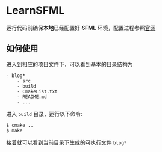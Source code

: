 # LearnSFML

运行代码前确保**本地**已经配置好 **SFML** 环境，配置过程参照[官网](https://www.sfml-dev.org/tutorials/2.5/compile-with-cmake.php)

## 如何使用

进入到相应的项目文件下，可以看到基本的目录结构为

```
- blog*
    - src
    - build
    - CmakeList.txt
    - README.md
    - ...
```

进入 `build` 目录，运行以下命令:

```shell
$ cmake ..
$ make
```

接着就可以看到当前目录下生成的可执行文件 `blog*`